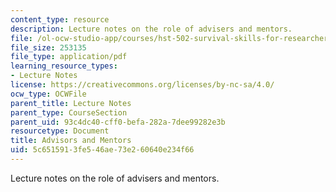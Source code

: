 ```yaml
---
content_type: resource
description: Lecture notes on the role of advisers and mentors.
file: /ol-ocw-studio-app/courses/hst-502-survival-skills-for-researchers-the-responsible-conduct-of-research-spring-2003/5c6515913fe546ae73e260640e234f66_9mentorsadvisorsha.pdf
file_size: 253135
file_type: application/pdf
learning_resource_types:
- Lecture Notes
license: https://creativecommons.org/licenses/by-nc-sa/4.0/
ocw_type: OCWFile
parent_title: Lecture Notes
parent_type: CourseSection
parent_uid: 93c4dc40-cff0-befa-282a-7dee99282e3b
resourcetype: Document
title: Advisors and Mentors
uid: 5c651591-3fe5-46ae-73e2-60640e234f66
---
```

Lecture notes on the role of advisers and mentors.